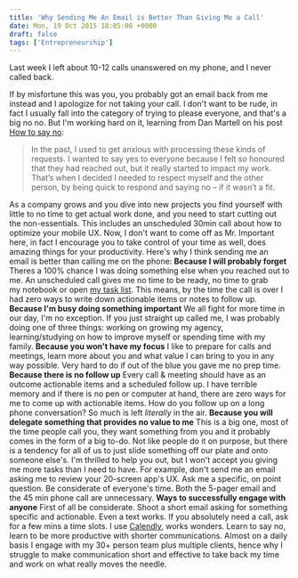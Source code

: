 ```yaml
---
title: 'Why Sending Me An Email is Better Than Giving Me a Call'
date: Mon, 19 Oct 2015 18:05:06 +0000
draft: false
tags: ['Entrepreneurship']
---
```


Last week I left about 10-12 calls unanswered on my phone, and I never called back.

<!--more-->

If by misfortune this was you, you probably got an email back from me instead and I apologize for not taking your call. I don't want to be rude, in fact I usually fall into the category of trying to please everyone, and that's a big no no. But I'm working hard on it, learning from Dan Martell on his post [How to say no](http://www.danmartell.com/how-to-say-no/):

> In the past, I used to get anxious with processing these kinds of requests. I wanted to say yes to everyone because I felt so honoured that they had reached out, but it really started to impact my work. That’s when I decided I needed to respect myself and the other person, by being quick to respond and saying no – if it wasn’t a fit.

As a company grows and you dive into new projects you find yourself with little to no time to get actual work done, and you need to start cutting out the non-essentials. This includes an unscheduled 30min call about how to optimize your mobile UX. Now, I don't want to come off as Mr. Important here, in fact I encourage you to take control of your time as well, does amazing things for your productivity. Here's why I think sending me an email is better than calling me on the phone: **Because I will probably forget** Theres a 100% chance I was doing something else when you reached out to me. An unscheduled call gives me no time to be ready, no time to grab my notebook or open [my task list](http://taskware.do). This means, by the time the call is over I had zero ways to write down actionable items or notes to follow up. **Because I'm busy doing something important** We all fight for more time in our day, I'm no exception. If you just straight up called me, I was probably doing one of three things: working on growing my agency, learning/studying on how to improve myself or spending time with my family. **Because you won't have my focus** I like to prepare for calls and meetings, learn more about you and what value I can bring to you in any way possible. Very hard to do if out of the blue you gave me no prep time. **Because there is no follow up** Every call & meeting should have as an outcome actionable items and a scheduled follow up. I have terrible memory and if there is no pen or computer at hand, there are zero ways for me to come up with actionable items. How do you follow up on a long phone conversation? So much is left _literally_ in the air. **Because you will delegate something that provides no value to me** This is a big one, most of the time people call you, they want something from you and it probably comes in the form of a big to-do. Not like people do it on purpose, but there is a tendency for all of us to just slide something off our plate and onto someone else's. I'm thrilled to help you out, but I won't accept you giving me more tasks than I need to have. For example, don't send me an email asking me to review your 20-screen app's UX. Ask me a specific, on point question. Be considerate of everyone's time. Both the 5-pager email and the 45 min phone call are unnecessary. **Ways to successfully engage with anyone** First of all be considerate. Shoot a short email asking for something specific and actionable. Even a text works. If you absolutely need a call, ask for a few mins a time slots. I use [Calendly](https://calendly.com/andresmax), works wonders. Learn to say no, learn to be more productive with shorter communications. Almost on a daily basis I engage with my 30+ person team plus multiple clients, hence why I struggle to make communication short and effective to take back my time and work on what really moves the needle.
